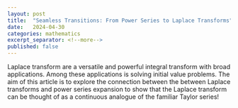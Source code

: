 ```yaml
---
layout: post
title:  "Seamless Transitions: From Power Series to Laplace Transforms"
date:   2024-04-30
categories: mathematics
excerpt_separator: <!--more-->
published: false
---
```

<!-- The goal of this post is to provice a bit of a deeper dive  -->
<!-- Potential title:
"The Mathematical Bridge: Understanding Laplace Transforms through Power Series"
"Power Series and Laplace Transforms: Unraveling the Continuous Connection"
-->

Laplace transform are a versatile and powerful integral transform with broad applications. Among these applications is solving initial value problems. The aim of this article is to explore the connection between the between Laplace transforms and power series expansion to show that the Laplace transform can be thought of as a continuous analogue of the familiar Taylor series!

<!--more-->

